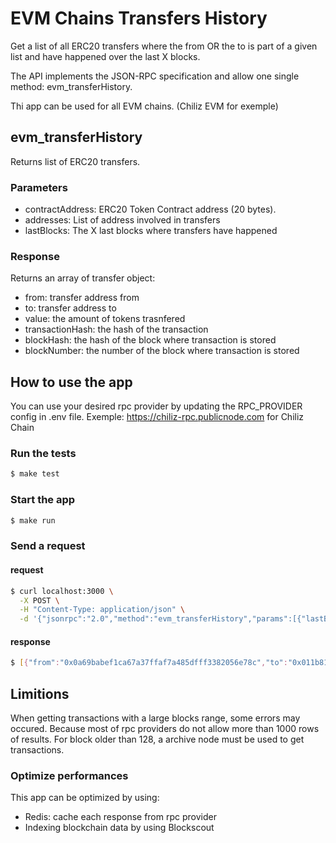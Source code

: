 # EVM Chains Transfers History

Get a list of all ERC20 transfers where the from OR the to is part of a given list and have happened over the last X blocks.

The API implements the JSON-RPC specification and allow one single method: evm_transferHistory.

Thi app can be used for all EVM chains. (Chiliz EVM for exemple)

## evm_transferHistory

Returns list of ERC20 transfers.

### Parameters

* contractAddress: ERC20 Token Contract address (20 bytes).
* addresses: List of address involved in transfers
* lastBlocks: The X last blocks where transfers have happened

### Response

Returns an array of transfer object:

* from: transfer address from 
* to: transfer address to 
* value: the amount of tokens trasnfered
* transactionHash: the hash of the transaction
* blockHash: the hash of the block where transaction is stored
* blockNumber: the number of the block where transaction is stored

## How to use the app

You can use your desired rpc provider by updating the RPC_PROVIDER config in .env file.
Exemple: https://chiliz-rpc.publicnode.com for Chiliz Chain

### Run the tests

```bash
$ make test
```

### Start the app

```bash
$ make run
```

### Send a request

#### request

```bash
$ curl localhost:3000 \
  -X POST \
  -H "Content-Type: application/json" \
  -d '{"jsonrpc":"2.0","method":"evm_transferHistory","params":[{"lastBlocks":20,"contractAddress":"0xdAC17F958D2ee523a2206206994597C13D831ec7", "addresses":["0x0a69babef1ca67a37ffaf7a485dfff3382056e78c"]}],"id":1}'
```

#### response

```bash
$ [{"from":"0x0a69babef1ca67a37ffaf7a485dfff3382056e78c","to":"0x011b815efb8f581194ae79006d24e0d814b7697f6","value":2147483647,"blockHash":"0x04ae1ee0792be04f491127d53d76bc77f37a709c08491f4fa9535ec07ec776b7","blockNumber":"0x1300c01","transactionHash":"0x27404e648ed94dfe8d8e0be8918ca594e133ca73ee98996aae7aa5cf30a40b52"},{"from":"0x0a69babef1ca67a37ffaf7a485dfff3382056e78c","to":"0x011b815efb8f581194ae79006d24e0d814b7697f6","value":2147483647,"blockHash":"0x3df3f5d03dcfb3c34046c99ebf62e07207c63cb115686c69e92c2896fdab5616","blockNumber":"0x1300c02","transactionHash":"0xd76dc4c6ca603bd997fdfba4578977c82078fe169b197a66f455103864abdce0"},{"from":"0x0a69babef1ca67a37ffaf7a485dfff3382056e78c","to":"0x0c7bbec68d12a0d1830360f8ec58fa599ba1b0e9b","value":2147483647,"blockHash":"0x3df3f5d03dcfb3c34046c99ebf62e07207c63cb115686c69e92c2896fdab5616","blockNumber":"0x1300c02","transactionHash":"0xc3bc7bfe3464b30201ecb68dec3757139bcb41c9b9814d50162fc4a6221e5693"},{"from":"0x0a69babef1ca67a37ffaf7a485dfff3382056e78c","to":"0x011b815efb8f581194ae79006d24e0d814b7697f6","value":2147483647,"blockHash":"0xe407e9b2cfb9bb0fdfa3c912312197cc817e4d8d708040ec0bddb7e896e8f256","blockNumber":"0x1300c03","transactionHash":"0xe736b7193b97d0f3073b2a2b2f12ba84772a4ff59b2d0eadc63a6d630437fb1d"},{"from":"0x0a69babef1ca67a37ffaf7a485dfff3382056e78c","to":"0x0bcc66fc7402daa98f5764057f95ac66b9391cd6b","value":2147483647,"blockHash":"0xe407e9b2cfb9bb0fdfa3c912312197cc817e4d8d708040ec0bddb7e896e8f256","blockNumber":"0x1300c03","transactionHash":"0x35a4868ea2d6d10a4f1ad0099095edf33db27f26c60180b892a55195e586e499"},{"from":"0x011b815efb8f581194ae79006d24e0d814b7697f6","to":"0x0a69babef1ca67a37ffaf7a485dfff3382056e78c","value":2147483647,"blockHash":"0xfd804897efd0f3109e8323f60881a27e515e48991e81b14f3dd068f531f8d17f","blockNumber":"0x1300c0d","transactionHash":"0xd6bdfacc505db39bf18bdce15b3904868c1579e10fde60d568ff9b665de4af53"}]
```

## Limitions

When getting transactions with a large blocks range, some errors may occured. Because most of rpc providers do not allow more than 1000 rows of results. 
For block older than 128, a archive node must be used to get transactions.

### Optimize performances 

This app can be optimized by using:

* Redis: cache each response from rpc provider
* Indexing blockchain data by using Blockscout 